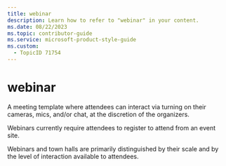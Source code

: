 ```yaml
---
title: webinar
description: Learn how to refer to "webinar" in your content.
ms.date: 08/22/2023
ms.topic: contributor-guide
ms.service: microsoft-product-style-guide
ms.custom:
  - TopicID 71754
---
```



# webinar

A meeting template where attendees can interact via turning on their cameras, mics, and/or chat, at the discretion of the organizers.

Webinars currently require attendees to register to attend from an event site.

Webinars and town halls are primarily distinguished by their scale and by the level of interaction available to attendees.

